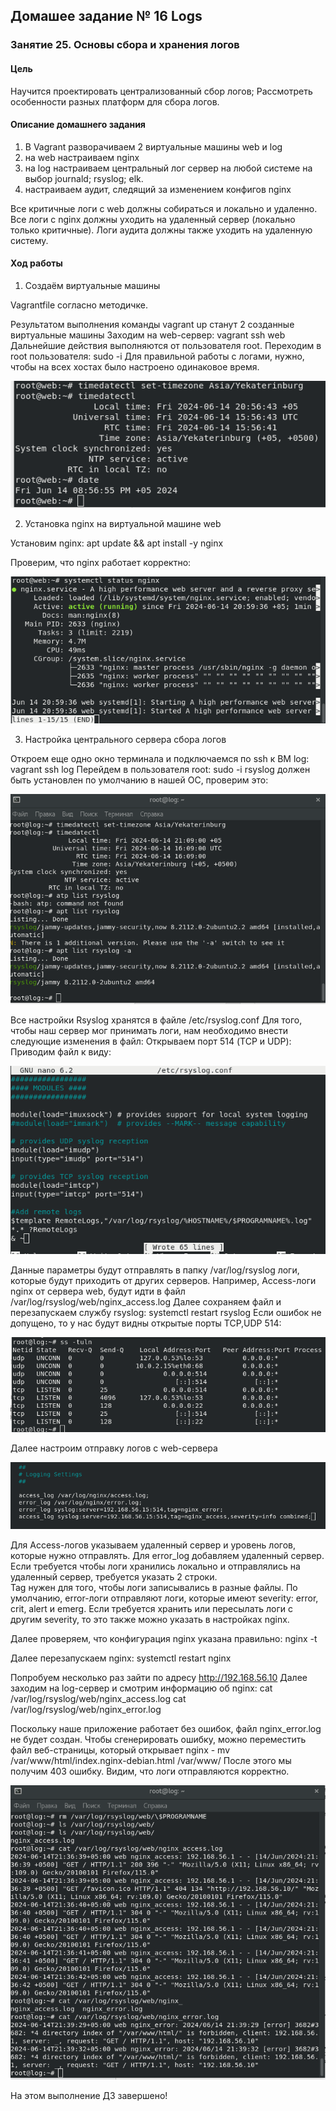 ## Домашее задание № 16 Logs

### Занятие 25. Основы сбора и хранения логов 

#### Цель

Научится проектировать централизованный сбор логов;
Рассмотреть особенности разных платформ для сбора логов.

#### Описание домашнего задания

1. В Vagrant разворачиваем 2 виртуальные машины web и log
2. на web настраиваем nginx
3. на log настраиваем центральный лог сервер на любой системе на выбор
journald;
rsyslog;
elk.
4. настраиваем аудит, следящий за изменением конфигов nginx 

Все критичные логи с web должны собираться и локально и удаленно.
Все логи с nginx должны уходить на удаленный сервер (локально только критичные).
Логи аудита должны также уходить на удаленную систему.

#### Ход работы


1. Создаём виртуальные машины

Vagrantfile согласно методичке.

Результатом выполнения команды vagrant up станут 2 созданные виртуальные машины
Заходим на web-сервер: vagrant ssh web
Дальнейшие действия выполняются от пользователя root. Переходим в root пользователя: sudo -i
Для правильной работы c логами, нужно, чтобы на всех хостах было настроено одинаковое время. 

![Рисунок](1.png)

2. Установка nginx на виртуальной машине web

Установим nginx: apt update && apt install -y nginx  

Проверим, что nginx работает корректно:

![Рисунок](2.png)

3. Настройка центрального сервера сбора логов


Откроем еще одно окно терминала и подключаемся по ssh к ВМ log: vagrant ssh log
Перейдем в пользователя root: sudo -i
rsyslog должен быть установлен по умолчанию в нашей ОС, проверим это:

![Рисунок](3.png)

Все настройки Rsyslog хранятся в файле /etc/rsyslog.conf 
Для того, чтобы наш сервер мог принимать логи, нам необходимо внести следующие изменения в файл: 
Открываем порт 514 (TCP и UDP):
Приводим файл к виду:

![Рисунок](4.png)

Данные параметры будут отправлять в папку /var/log/rsyslog логи, которые будут приходить от других серверов. Например, Access-логи nginx от сервера web, будут идти в файл /var/log/rsyslog/web/nginx_access.log
Далее сохраняем файл и перезапускаем службу rsyslog: systemctl restart rsyslog
Если ошибок не допущено, то у нас будут видны открытые порты TCP,UDP 514:

![Рисунок](5.png)

Далее настроим отправку логов с web-сервера

![Рисунок](6.png)


Для Access-логов указываем удаленный сервер и уровень логов, которые нужно отправлять. Для error_log добавляем удаленный сервер. Если требуется чтобы логи хранились локально и отправлялись на удаленный сервер, требуется указать 2 строки.   
Tag нужен для того, чтобы логи записывались в разные файлы.
По умолчанию, error-логи отправляют логи, которые имеют severity: error, crit, alert и emerg. Если требуется хранить или пересылать логи с другим severity, то это также можно указать в настройках nginx. 

Далее проверяем, что конфигурация nginx указана правильно: nginx -t

Далее перезапускаем nginx: systemctl restart nginx

Попробуем несколько раз зайти по адресу http://192.168.56.10
Далее заходим на log-сервер и смотрим информацию об nginx:
cat /var/log/rsyslog/web/nginx_access.log 
cat /var/log/rsyslog/web/nginx_error.log 


Поскольку наше приложение работает без ошибок, файл nginx_error.log не будет создан. Чтобы сгенерировать ошибку, можно переместить файл веб-страницы, который открывает nginx - 
mv /var/www/html/index.nginx-debian.html /var/www/ 
После этого мы получим 403 ошибку.
Видим, что логи отправляются корректно. 

![Рисунок](7.png)

На этом выполнение ДЗ завершено!